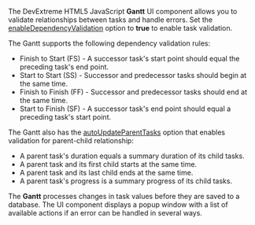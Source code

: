 The DevExtreme HTML5 JavaScript **Gantt** UI component allows you to validate relationships between tasks and handle errors. Set the [enableDependencyValidation](/Documentation/ApiReference/UI_Widgets/dxGantt/Configuration/validation/#enableDependencyValidation) option to **true** to enable task validation.

The Gantt supports the following dependency validation rules:

* Finish to Start (FS) - A successor task's start point should equal the preceding task's end point.
* Start to Start (SS) - Successor and predecessor tasks should begin at the same time.
* Finish to Finish (FF) - Successor and predecessor tasks should end at the same time.
* Start to Finish (SF) - A successor task's end point should equal a preceding task's start point.

The Gantt also has the [autoUpdateParentTasks](/Documentation/ApiReference/UI_Widgets/dxGantt/Configuration/validation/#autoUpdateParentTasks) option that enables validation for parent-child relationship:

* A parent task's duration equals a summary duration of its child tasks.
* A parent task and its first child starts at the same time.
* A parent task and its last child ends at the same time.
* A parent task's progress is a summary progress of its child tasks.

The **Gantt** processes changes in task values before they are saved to a database. The UI component displays a popup window with a list of available actions if an error can be handled in several ways.
